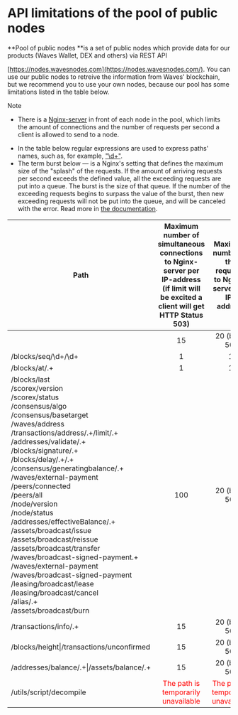 # API limitations of the pool of public nodes

**Pool of public nodes **is a set of public nodes which provide data for our products \(Waves Wallet, DEX and others\) via REST API

[https://nodes.wavesnodes.com](https://nodes.wavesnodes.com/). You can use our public nodes to retreive the information from Waves' blockchain, but we recommend you to use your own nodes, because our pool has some limitations listed in the table below.

> [!NOTE]
> * There is a [Nginx-server](https://www.nginx.com) in front of each node in the pool, which limits the amount of connections and the number of requests per second a client is allowed to send to a node.
* In the table below regular expressions are used to express paths' names, such as, for example, ["\d+"](https://stackoverflow.com/questions/2841550/what-does-d-mean-in-regular-expression-terms). 
* The term burst below — is a Nginx's setting that defines the maximum size of the "splash" of the requests. If the amount of arriving requests per second exceeds the defined value, all the exceeding requests are put into a queue. The burst is the size of that queue. If the number of the exceeding requests begins to surpass the value of the burst, then new exceeding requests will not be put into the queue, and will be canceled with the error. Read more in [the documentation](http://nginx.org/en/docs/http/ngx_http_limit_req_module.html).

| Path | Maximum number of simultaneous connections to Nginx-server per IP-address (if limit will be excited a client will get HTTP Status 503) | Maximum number of the requests to Nginx-server per IP-address |
| --- | :---: | :---: |
|  | 15 | 20 (burst 50) |
| /blocks/seq/\d+/\d+ | 1 | 1 |
| /blocks/at/.+ | 1 | 1 |
|/blocks/last<br/>/scorex/version<br/>/scorex/status<br/>/consensus/algo<br/>/consensus/basetarget<br/>/waves/address<br/>/transactions/address/.+/limit/.+<br/>/addresses/validate/.+<br/>/blocks/signature/.+<br/>/blocks/delay/.+/.+<br/>/consensus/generatingbalance/.+<br/>/waves/external-payment<br/>/peers/connected<br/>/peers/all<br/>/node/version<br/>/node/status<br/>/addresses/effectiveBalance/.+<br/>/assets/broadcast/issue<br/>/assets/broadcast/reissue<br/>/assets/broadcast/transfer<br/>/waves/broadcast-signed-payment.+<br/>/waves/external-payment<br/>/waves/broadcast-signed-payment<br/>/leasing/broadcast/lease<br/>/leasing/broadcast/cancel<br/>/alias/.+<br/>/assets/broadcast/burn |  100|  20 (burst 50)
| /transactions/info/.+ | 15 | 20 (burst 50) |
|  /blocks/height\|/transactions/unconfirmed| 15 | 20 (burst 50)
| /addresses/balance/.+\|/assets/balance/.+ | 15 | 20 (burst 50)
| /utils/script/decompile  | <span style="color:red">The path is temporarily unavailable</span>| <span style="color:red">The path is temporarily unavailable</span>|




